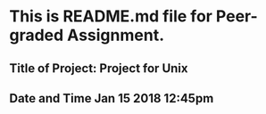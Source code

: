 
**This is README.md file for Peer-graded Assignment.**
===

Title of Project: Project for Unix
---

Date and Time Jan 15 2018 12:45pm
---
